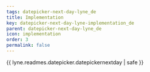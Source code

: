 ```yaml
---
tags: datepicker-next-day-lyne_de
title: Implementation
key: datepicker-next-day-lyne-implementation_de
parent: datepicker-next-day-lyne_de
icon: implementation
order: 3
permalink: false  
---
```

{{ lyne.readmes.datepicker.datepickernextday | safe }}


